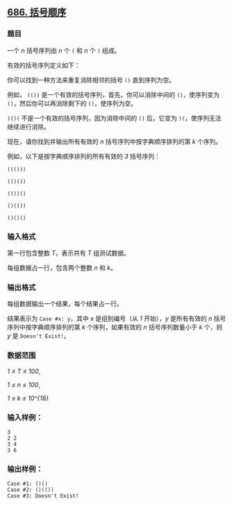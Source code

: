 ## [686. 括号顺序](https://www.acwing.com/problem/content/688/)

### 题目

一个 *n* 括号序列由 *n* 个 `(` 和 *n* 个 `)` 组成。

有效的括号序列定义如下：

你可以找到一种方法来重复消除相邻的括号 `()` 直到序列为空。

例如， `(())` 是一个有效的括号序列，首先，你可以消除中间的 `()`，使序列变为 `()`，然后你可以再消除剩下的 `()`，使序列为空。

`)()(` 不是一个有效的括号序列，因为消除中间的 `()` 后，它变为 `)(`，使序列无法继续进行消除。

现在，请你找到并输出所有有效的 *n* 括号序列中按字典顺序排列的第 *k* 个序列。

例如，以下是按字典顺序排列的所有有效的 *3* 括号序列：

```
((()))

(()())

(())()

()(())

()()()
```

### 输入格式

第一行包含整数 *T*，表示共有 *T* 组测试数据。

每组数据占一行，包含两个整数 *n* 和 *k*。

### 输出格式

每组数据输出一个结果，每个结果占一行。

结果表示为 `Case #x: y`，其中 *x* 是组别编号（从 *1* 开始），*y* 是所有有效的 *n* 括号序列中按字典顺序排列的第 *k* 个序列，如果有效的 *n* 括号序列数量小于 *k* 个，则 *y* 是 `Doesn't Exist!`。

### 数据范围

*1 ≤ T ≤ 100*,

*1 ≤ n ≤ 100*,

*1 ≤ k ≤ 10^{18}*

### 输入样例：

```
3
2 2
3 4
3 6
```

### 输出样例：

```
Case #1: ()()
Case #2: ()(())
Case #3: Doesn't Exist!
```
